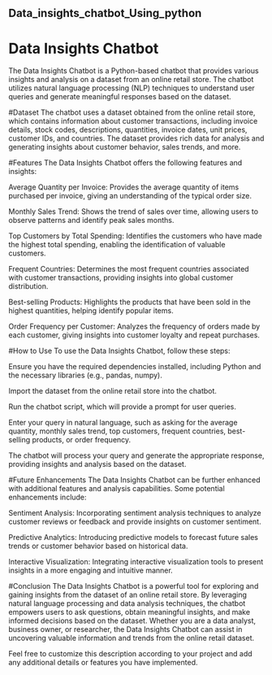 ## Data_insights_chatbot_Using_python
# Data Insights Chatbot
The Data Insights Chatbot is a Python-based chatbot that provides various insights and analysis on a dataset from an online retail store. The chatbot utilizes natural language processing (NLP) techniques to understand user queries and generate meaningful responses based on the dataset.

#Dataset
The chatbot uses a dataset obtained from the online retail store, which contains information about customer transactions, including invoice details, stock codes, descriptions, quantities, invoice dates, unit prices, customer IDs, and countries. The dataset provides rich data for analysis and generating insights about customer behavior, sales trends, and more.

#Features
The Data Insights Chatbot offers the following features and insights:

Average Quantity per Invoice: Provides the average quantity of items purchased per invoice, giving an understanding of the typical order size.

Monthly Sales Trend: Shows the trend of sales over time, allowing users to observe patterns and identify peak sales months.

Top Customers by Total Spending: Identifies the customers who have made the highest total spending, enabling the identification of valuable customers.

Frequent Countries: Determines the most frequent countries associated with customer transactions, providing insights into global customer distribution.

Best-selling Products: Highlights the products that have been sold in the highest quantities, helping identify popular items.

Order Frequency per Customer: Analyzes the frequency of orders made by each customer, giving insights into customer loyalty and repeat purchases.

#How to Use
To use the Data Insights Chatbot, follow these steps:

Ensure you have the required dependencies installed, including Python and the necessary libraries (e.g., pandas, numpy).

Import the dataset from the online retail store into the chatbot.

Run the chatbot script, which will provide a prompt for user queries.

Enter your query in natural language, such as asking for the average quantity, monthly sales trend, top customers, frequent countries, best-selling products, or order frequency.

The chatbot will process your query and generate the appropriate response, providing insights and analysis based on the dataset.

#Future Enhancements
The Data Insights Chatbot can be further enhanced with additional features and analysis capabilities. Some potential enhancements include:

Sentiment Analysis: Incorporating sentiment analysis techniques to analyze customer reviews or feedback and provide insights on customer sentiment.

Predictive Analytics: Introducing predictive models to forecast future sales trends or customer behavior based on historical data.

Interactive Visualization: Integrating interactive visualization tools to present insights in a more engaging and intuitive manner.

#Conclusion
The Data Insights Chatbot is a powerful tool for exploring and gaining insights from the dataset of an online retail store. By leveraging natural language processing and data analysis techniques, the chatbot empowers users to ask questions, obtain meaningful insights, and make informed decisions based on the dataset. Whether you are a data analyst, business owner, or researcher, the Data Insights Chatbot can assist in uncovering valuable information and trends from the online retail dataset.

Feel free to customize this description according to your project and add any additional details or features you have implemented.





